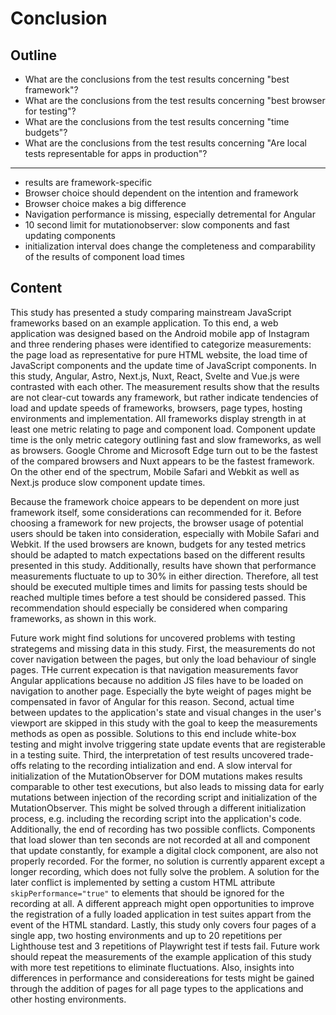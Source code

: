 # Conclusion

## Outline

- What are the conclusions from the test results concerning "best framework"?
- What are the conclusions from the test results concerning "best browser for testing"?
- What are the conclusions from the test results concerning "time budgets"?
- What are the conclusions from the test results concerning "Are local tests representable for apps in production"?

---

- results are framework-specific
- Browser choice should dependent on the intention and framework
- Browser choice makes a big difference
- Navigation performance is missing, especially detremental for Angular
- 10 second limit for mutationobserver: slow components and fast updating components
- initialization interval does change the completeness and comparability of the results of component load times


## Content

This study has presented a study comparing mainstream JavaScript frameworks based on an example application. To this end, a web application was designed based on the Android mobile app of Instagram and three rendering phases were identified to categorize measurements: the page load as representative for pure HTML website, the load time of JavaScript components and the update time of JavaScript components. In this study, Angular, Astro, Next.js, Nuxt, React, Svelte and Vue.js were contrasted with each other. The measurement results show that the results are not clear-cut towards any framework, but rather indicate tendencies of load and update speeds of frameworks, browsers, page types, hosting environments and implementation. All frameworks display strength in at least one metric relating to page and component load. Component update time is the only metric category outlining fast and slow frameworks, as well as browsers. Google Chrome and Microsoft Edge turn out to be the fastest of the compared browsers and Nuxt appears to be the fastest framework. On the other end of the spectrum, Mobile Safari and Webkit as well as Next.js produce slow component update times.

Because the framework choice appears to be dependent on more just framework itself, some considerations can recommended for it. Before choosing a framework for new projects, the browser usage of potential users should be taken into consideration, especially with Mobile Safari and Webkit. If the used browsers are known, budgets for any tested metrics should be adapted to match expectations based on the different results presented in this study. Additionally, results have shown that performance measurements fluctuate to up to 30% in either direction. Therefore, all test should be executed multiple times and limits for passing tests should be reached multiple times before a test should be considered passed. This recommendation should especially be considered when comparing frameworks, as shown in this work.

Future work might find solutions for uncovered problems with testing strategems and missing data in this study. First, the measurements do not cover navigation between the pages, but only the load behaviour of single pages. THe current expecation is that navigation measurements favor Angular applications because no addition JS files have to be loaded on navigation to another page. Especially the byte weight of pages might be compensated in favor of Angular for this reason.
Second, actual time between updates to the application's state and visual changes in the user's viewport are skipped in this study with the goal to keep the measurements methods as open as possible. Solutions to this end include white-box testing and might involve triggering state update events that are registerable in a testing suite.
Third, the interpretation of test results uncovered trade-offs relating to the recording intialization and end. A slow interval for initialization of the MutationObserver for DOM mutations makes results comparable to other test executions, but also leads to missing data for early mutations between injection of the recording script and initialization of the MutationObserver. This might be solved through a different initialization process, e.g. including the recording script into the application's code.
Additionally, the end of recording has two possible conflicts. Components that load slower than ten seconds are not recorded at all and component that update constantly, for example a digital clock component, are also not properly recorded. For the former, no solution is currently apparent except a longer recording, which does not fully solve the problem.  A solution for the later conflict is implemented by setting a custom HTML attribute `skipPerformance="true"` to elements that should be ignored for the recording at all. A different appreach might open opportunities to improve the registration of a fully loaded application in test suites appart from the event of the HTML standard.
Lastly, this study only covers four pages of a single app, two hosting environments and up to 20 repetitions per Lighthouse test and 3 repetitions of Playwright test if tests fail. Future work should repeat the measurements of the example application of this study with more test repetitions to eliminate fluctuations. Also, insights into differences in performance and considereations for tests might be gained through the addition of pages for all page types to the applications and other hosting environments. 